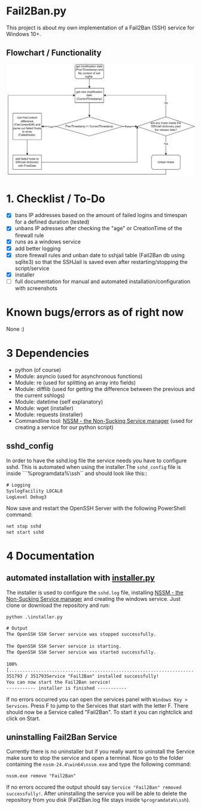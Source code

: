 # Fail2Ban.py
This project is about my own implementation of a Fail2Ban (SSH) service for Windows 10+. 

## Flowchart / Functionality
![](./imgs/fcfail2ban.png)

# 1. Checklist / To-Do
- [x] bans IP addresses based on the amount of failed logins and timespan for a defined duration (tested)
- [x] unbans IP adresses after checking the "age" or CreationTime of the firewall rule
- [x] runs as a windows service
- [x] add better logging
- [x] store firewall rules and unban date to sshjail table (Fail2Ban db using sqlite3) so that the SSHJail is saved even after restarting/stopping the script/service
- [x] installer
- [ ] full documentation for manual and automated installation/configuration with screenshots

# Known bugs/errors as of right now
None :)

# 3 Dependencies
- python (of course)
- Module: asyncio (used for asynchronous functions)
- Module: re (used for splitting an array into fields)
- Module: difflib (used for getting the difference between the previous and the current sshlogs)
- Module: datetime (self explanatory)
- Module: wget (installer)
- Module: requests (installer)
- Commandline tool: [NSSM - the Non-Sucking Service manager](https://nssm.cc/download) (used for creating a service for our python script)

## sshd_config
In order to have the sshd.log file the service needs you have to configure sshd. This is automated when using the installer.The ```sshd_config``` file is inside ```%programdata%\ssh`` and should look like this::
```
# Logging
SyslogFacility LOCAL0
LogLevel Debug3
```
Now save and restart the OpenSSH Server with the following PowerShell command:
```
net stop sshd
net start sshd
```

# 4 Documentation
## automated installation with [installer.py](installer.py)
The installer is used to configure the ```sshd.log``` file, installing [NSSM - the Non-Sucking Service manager](https://nssm.cc/download) and creating the windows service. Just clone or download the repository and run:
```
python .\installer.py
```
```
# Output
The OpenSSH SSH Server service was stopped successfully.

The OpenSSH SSH Server service is starting.
The OpenSSH SSH Server service was started successfully.

100% [............................................................................] 351793 / 351793Service "Fail2Ban" installed successfully!
You can now start the Fail2Ban service!
----------- installer is finished -----------
```

If  no errors occurred you can open the services panel with ```Windows Key > Services```. Press F to jump to the Services that start with the letter F. There should now be a Service called "Fail2Ban". To start it you can rightclick and click on Start. 

## uninstalling Fail2Ban Service
Currently there is no uninstaller but if you really want to uninstall the Service make sure to stop the service and open a terminal. Now go to the folder containing the ```nssm-24.4\win64\nssm.exe``` and type the following command:
```
nssm.exe remove "Fail2Ban"
```
If no errors occured the output should say ```Service "Fail2Ban" removed successfully!```. After uninstalling the service you will be able to delete the repository from you disk (Fail2Ban.log file stays inside ```%programdata%\ssh```). 